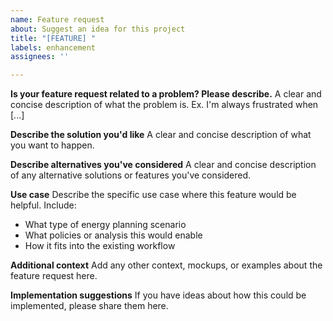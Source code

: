 ```yaml
---
name: Feature request
about: Suggest an idea for this project
title: "[FEATURE] "
labels: enhancement
assignees: ''

---
```


**Is your feature request related to a problem? Please describe.**
A clear and concise description of what the problem is. Ex. I'm always frustrated when [...]

**Describe the solution you'd like**
A clear and concise description of what you want to happen.

**Describe alternatives you've considered**
A clear and concise description of any alternative solutions or features you've considered.

**Use case**
Describe the specific use case where this feature would be helpful. Include:
- What type of energy planning scenario
- What policies or analysis this would enable
- How it fits into the existing workflow

**Additional context**
Add any other context, mockups, or examples about the feature request here.

**Implementation suggestions**
If you have ideas about how this could be implemented, please share them here.